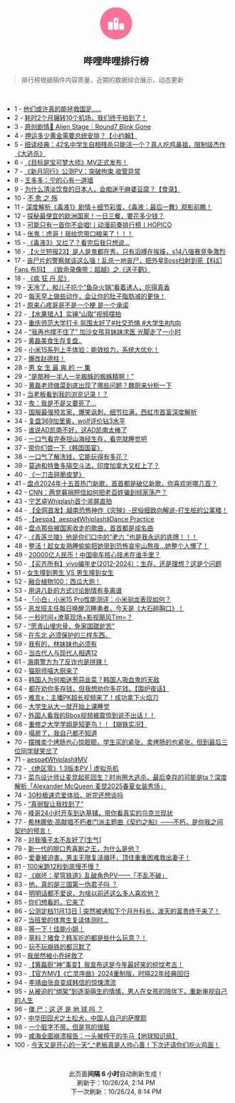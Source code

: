 <div align="center">
    <img src="./assets/icon_rank.png" alt="logo" />
    <h2>哔哩哔哩排行榜</h>
</div>

> 排行榜根据稿件内容质量，近期的数据综合展示，动态更新

<br />

<ul><li><span>1 - <a href=https://www.bilibili.com/BV1ngySYxEJx>他们或许真的能拯救国足.....</a></span></li><li><span>2 - <a href=https://www.bilibili.com/BV1fVySYpEtH>耗时2个月辗转10个机场，我们终于拍到了！</a></span></li><li><span>3 - <a href=https://www.bilibili.com/BV1wPySY8E6i>原创剧情🌠&nbsp;Alien&nbsp;Stage｜Round7&nbsp;Blink&nbsp;Gone</a></span></li><li><span>4 - <a href=https://www.bilibili.com/BV1boyzYVEge>押运多少黄金需要总统安排？【小约翰】</a></span></li><li><span>5 - <a href=https://www.bilibili.com/BV1zbyWY7ENU>细读经典：42名中学生自相残杀只能活一个？真人吃鸡鼻祖，限制级杰作《大逃杀》</a></span></li><li><span>6 - <a href=https://www.bilibili.com/BV1HTy6YiEDu>《目标是宝可梦大师》MV正式发布！</a></span></li><li><span>7 - <a href=https://www.bilibili.com/BV1jSynYTE5k>《新月同行》公测PV：突破拘束&nbsp;收管异常</a></span></li><li><span>8 - <a href=https://www.bilibili.com/BV1cB1KY3EwZ>王多多：宁的心有一道墙</a></span></li><li><span>9 - <a href=https://www.bilibili.com/BV1vLyoYNE4j>为什么清淡饮食的日本人，会痴迷于麻婆豆腐？【食录】</a></span></li><li><span>10 - <a href=https://www.bilibili.com/BV1KRyUYiEQx>不&nbsp;愈&nbsp;之&nbsp;殇</a></span></li><li><span>11 - <a href=https://www.bilibili.com/BV13T1FYMEDG>深度解析《毒液1》剧情＋细节彩蛋，《毒液：最后一舞》观影前瞻！</a></span></li><li><span>12 - <a href=https://www.bilibili.com/BV1ZDymYJE4Y>探秘最便宜的欧洲国家！一日三餐，要花多少钱？</a></span></li><li><span>13 - <a href=https://www.bilibili.com/BV1f4yWYmEr2>可能只有一首你不会唱!丨动漫前奏排行榜丨HOPICO</a></span></li><li><span>14 - <a href=https://www.bilibili.com/BV1Q1yUYkEb1>伥鬼：虎哥！我给您带口粮来了！！！</a></span></li><li><span>15 - <a href=https://www.bilibili.com/BV11zyfY4EVy>《毒液3》又烂了？看完后我只想说…</a></span></li><li><span>16 - <a href=https://www.bilibili.com/BV1szyfY4EdY>【火兰短报23】是人是鬼都在秀，只有滔搏在挨揍，s14八强赛竞争激烈</a></span></li><li><span>17 - <a href=https://www.bilibili.com/BV1DHyoYcE3h>丧尸片的警察就该这么强！乱杀一地丧尸，把外星Boss扫射到死【科幻Fans&nbsp;布玛】&nbsp;《致命录像带：超越》之《送子鹳》</a></span></li><li><span>18 - <a href=https://www.bilibili.com/BV1oQymYUEQQ>《疯&nbsp;狂&nbsp;丹&nbsp;尼》</a></span></li><li><span>19 - <a href=https://www.bilibili.com/BV11hyRYjEke>天冷了，和儿子吃个“鱼杂火锅”看着诱人，吃得真香</a></span></li><li><span>20 - <a href=https://www.bilibili.com/BV1TKyWYAEQv>每天早上做些动作，会让你的肚子脂肪减的更快！</a></span></li><li><span>21 - <a href=https://www.bilibili.com/BV1pJy5YaEgN>原来心疼哥哥不是一个梗&nbsp;是一个承诺</a></span></li><li><span>22 - <a href=https://www.bilibili.com/BV15iyWYkE9L>【水果猎人】实锤“山取”视频摆拍</a></span></li><li><span>23 - <a href=https://www.bilibili.com/BV19jyVYyEUw>重庆师范大学打卡&nbsp;氛围太好了#社交恐惧&nbsp;#大学生#内向</a></span></li><li><span>24 - <a href=https://www.bilibili.com/BV1sJyxYwER6>“我再也撑不住了”&nbsp;加沙女孩背妹妹求医&nbsp;光脚走了一小时</a></span></li><li><span>25 - <a href=https://www.bilibili.com/BV1dVyLYsEmR>黄磊美食生存复盘..</a></span></li><li><span>26 - <a href=https://www.bilibili.com/BV1WWyDYvEr8>小米15系列上手体验：能效给力，系统大优化！</a></span></li><li><span>27 - <a href=https://www.bilibili.com/BV1t31FYvE1X>爆改赵德柱！</a></span></li><li><span>28 - <a href=https://www.bilibili.com/BV1UJynYdEN4>男&nbsp;女&nbsp;生&nbsp;最&nbsp;爽&nbsp;的&nbsp;一&nbsp;集</a></span></li><li><span>29 - <a href=https://www.bilibili.com/BV1oQymYUEWV>“是那种一半人一半蜘蛛的蜘蛛精啊！”</a></span></li><li><span>30 - <a href=https://www.bilibili.com/BV1GyyZYNE5k>黄磊老师做菜到底出现了哪些问题？魏厨来分析一下</a></span></li><li><span>31 - <a href=https://www.bilibili.com/BV1qp1NYaE5P>当老板看到我的浏览记录！？</a></span></li><li><span>32 - <a href=https://www.bilibili.com/BV1Gu1PYpEGE>鬼：我是不是又要死了...</a></span></li><li><span>33 - <a href=https://www.bilibili.com/BV17myoYVE3p>国服最强预言家，爆笑讽刺，细节拉满，西虹市首富深度解析</a></span></li><li><span>34 - <a href=https://www.bilibili.com/BV1pqyRYGELA>复盘369加里奥，wolf评价钻3水平</a></span></li><li><span>35 - <a href=https://www.bilibili.com/BV1RPyrY4EU4>谁说AD凯南不好，这AD凯南太棒了</a></span></li><li><span>36 - <a href=https://www.bilibili.com/BV1Zc1PYZEde>一口气看完泰坦山海经生存，看完就睡觉吧</a></span></li><li><span>37 - <a href=https://www.bilibili.com/BV1EuyoYgE54>带你们尝一下《韩国国宴》</a></span></li><li><span>38 - <a href=https://www.bilibili.com/BV19AyzYJE9s>一口气了解洗钱，它能玩得有多花？</a></span></li><li><span>39 - <a href=https://www.bilibili.com/BV1Cm1AYqEba>莫迪和特鲁多隔空斗法，印度加拿大又杠上了？</a></span></li><li><span>40 - <a href=https://www.bilibili.com/BV1Lo1cYXEd4>《一刀击碎脆皮梦》</a></span></li><li><span>41 - <a href=https://www.bilibili.com/BV144yoYoEEZ>盘点2024年十五首热门新歌，首首都是破亿新歌，你喜欢听哪几首？</a></span></li><li><span>42 - <a href=https://www.bilibili.com/BV1NJ1FYFEwT>CNN：两党募捐短信如何把老百姓骗到倾家荡产？</a></span></li><li><span>43 - <a href=https://www.bilibili.com/BV1cGy6YPEAr>宁艺卓Whiplash首个竖屏直拍</a></span></li><li><span>44 - <a href=https://www.bilibili.com/BV1Dvy9Y9EbY>【全网首发】越南恐怖神作《灾殃》-民俗细致向解说-打生桩的公寓楼！</a></span></li><li><span>45 - <a href=https://www.bilibili.com/BV1eK1PYsEzp>【aespa】aespa《Whiplash》Dance&nbsp;Practice</a></span></li><li><span>46 - <a href=https://www.bilibili.com/BV1D4yLY1EkD>盘点那些被国家收走的歌曲，首首都是成名曲</a></span></li><li><span>47 - <a href=https://www.bilibili.com/BV1wNyfYDENV>《青莲兰陵》他是你们口中的“老六&nbsp;”也是我永远的底牌！！！</a></span></li><li><span>48 - <a href=https://www.bilibili.com/BV1aUyzYUErb>整活！趁女友熟睡偷偷把她带到恐怖哀牢山熬夜…她整个人懵了！</a></span></li><li><span>49 - <a href=https://www.bilibili.com/BV1iE1cYUEFD>20000亿人民币！中国电车核心技术在谁手里？</a></span></li><li><span>50 - <a href=https://www.bilibili.com/BV1wPyLYYEQB>【买齐所有】vivo编年史(2012-2024）：生存，还是理想？这是个问题</a></span></li><li><span>51 - <a href=https://www.bilibili.com/BV1GT1FYMEci>女生撞到男生&nbsp;VS&nbsp;男生撞到女生</a></span></li><li><span>52 - <a href=https://www.bilibili.com/BV1qH1AYsEiU>融合植物100：西瓜大炮！</a></span></li><li><span>53 - <a href=https://www.bilibili.com/BV1WVyHYSE1N>用讲八卦的方式讨论剧情有多离谱</a></span></li><li><span>54 - <a href=https://www.bilibili.com/BV1WQykY5E9V>「小白」小米15&nbsp;Pro性能测评：小米驯龙表现如何？</a></span></li><li><span>55 - <a href=https://www.bilibili.com/BV1f4yWYmE2J>恶龙班主任每日唤醒沉睡勇者，今天是《大石碎胸口》！</a></span></li><li><span>56 - <a href=https://www.bilibili.com/BV1pB1KY3EGT>一秒时间+潦草现场+影视飓风Tim=？</a></span></li><li><span>57 - <a href=https://www.bilibili.com/BV1M6yJYWEWu>“愿青山埋忠骨，免家国蹉跎苦”</a></span></li><li><span>58 - <a href=https://www.bilibili.com/BV1PZyWYtEQY>在东北&nbsp;必须保护的三样东西。</a></span></li><li><span>59 - <a href=https://www.bilibili.com/BV1tyyHYbEf6>我有的，林妹妹也必须有</a></span></li><li><span>60 - <a href=https://www.bilibili.com/BV1Mp1KYHEFJ>当古代人与现代人相遇12</a></span></li><li><span>61 - <a href=https://www.bilibili.com/BV1wpyZYJEko>海南警方为了反诈也是拼辣！</a></span></li><li><span>62 - <a href=https://www.bilibili.com/BV1gE1PYjEgn>猫厨师喵大厨来了</a></span></li><li><span>63 - <a href=https://www.bilibili.com/BV1iuyoYuEzz>韩国人为何痴迷葱蒜韭菜？韩国人吸血鬼的天敌</a></span></li><li><span>64 - <a href=https://www.bilibili.com/BV1GAyZYAEFU>都在劝你多存钱，但我想劝你多花钱。【围炉夜话】</a></span></li><li><span>65 - <a href=https://www.bilibili.com/BV1obyHYBEGh>难言x：主播PK超长视频来了！成功拿下火焰刀</a></span></li><li><span>66 - <a href=https://www.bilibili.com/BV1N5yWYoEYH>大学生从大一就开始上课睡觉</a></span></li><li><span>67 - <a href=https://www.bilibili.com/BV1a9ynYYEs5>外国人看我的Bbox视频被震惊到说不出话！！</a></span></li><li><span>68 - <a href=https://www.bilibili.com/BV1u9yzYjEEo>重修之大学学姐是知更鸟！！【崩铁实况】</a></span></li><li><span>69 - <a href=https://www.bilibili.com/BV1VRypY6EJ7>塌房了，我自己都不知道</a></span></li><li><span>70 - <a href=https://www.bilibili.com/BV12dyZYoEbo>摆摊卖个烤肠也心惊胆颤，学生买的紧张，卖烤肠的也紧张，但到最后三位同学就笑岔了</a></span></li><li><span>71 - <a href=https://www.bilibili.com/BV16yyVYxEUt>aespa《Whiplash》MV</a></span></li><li><span>72 - <a href=https://www.bilibili.com/BV1udyDYCE7W>《绝区零》1.3版本PV&nbsp;|&nbsp;虚拟杀机</a></span></li><li><span>73 - <a href=https://www.bilibili.com/BV1T71FYaEHi>菜鸟设计师让麦昆起死回生？时尚圈大逃杀，最后幸存的可能是ta？深度解析「Alexander&nbsp;McQueen&nbsp;麦昆2025春夏女装秀场」</a></span></li><li><span>74 - <a href=https://www.bilibili.com/BV1CiypYXEfj>30秒极速恋爱体验，听完还想谈吗</a></span></li><li><span>75 - <a href=https://www.bilibili.com/BV1CpyzYiE7e>“真弱智让我找到了”</a></span></li><li><span>76 - <a href=https://www.bilibili.com/BV14gy2YZE9W>峰哥24小时开车到达基辅，带你看真实的乌克兰现状</a></span></li><li><span>77 - <a href=https://www.bilibili.com/BV1V91KYcEJF>希林娜依·高献唱不朽者门派主题曲《契约之船》——不朽，是你我之间契约的预言！</a></span></li><li><span>78 - <a href=https://www.bilibili.com/BV1CRyWYbER7>对我嗓子太不友好了[生气]</a></span></li><li><span>79 - <a href=https://www.bilibili.com/BV1EUyoYkE8v>新一代的脱口秀喜剧之王，为什么是他？</a></span></li><li><span>80 - <a href=https://www.bilibili.com/BV1nyyiYREp2>爱妻被迫害，男主无限复活循环，顶住重重困难救出妻子！</a></span></li><li><span>81 - <a href=https://www.bilibili.com/BV1yfyWYoETe>100米跑12秒到底慢不慢？</a></span></li><li><span>82 - <a href=https://www.bilibili.com/BV1yyC1YQEpk>《崩坏：星穹铁道》乱破角色PV——「不乱不破」</a></span></li><li><span>83 - <a href=https://www.bilibili.com/BV1npydYrE3B>他，真的是三国第一伪君子吗&nbsp;？</a></span></li><li><span>84 - <a href=https://www.bilibili.com/BV1t8yoYREgP>明明话都不爱说，为啥以前还这么多人喜欢他？</a></span></li><li><span>85 - <a href=https://www.bilibili.com/BV1iRyfYjEBr>你们想看的，它来了</a></span></li><li><span>86 - <a href=https://www.bilibili.com/BV1oGymYLEKW>公测定档11月13日&nbsp;|&nbsp;突然被通知下个月升科长，泼天的富贵终于来了！</a></span></li><li><span>87 - <a href=https://www.bilibili.com/BV1yqyfYZEso>当班里的体育生复读体测时...</a></span></li><li><span>88 - <a href=https://www.bilibili.com/BV1u7yaYoEDZ>等一下！佳能小姐！</a></span></li><li><span>89 - <a href=https://www.bilibili.com/BV1FyyiYREjX>草料？猪食？韩军吃的都是些什么玩意？！</a></span></li><li><span>90 - <a href=https://www.bilibili.com/BV1UayLYGELR>玩不玩崩铁的都沉默了</a></span></li><li><span>91 - <a href=https://www.bilibili.com/BV1sH1FYZE3g>我居然被小乔拯救了</a></span></li><li><span>92 - <a href=https://www.bilibili.com/BV1F1yVYdEEr>【黄磊厨“神”事变】我宣布这是今年最好笑的挖坟考古！</a></span></li><li><span>93 - <a href=https://www.bilibili.com/BV1TgyWY8Eqj>【官方MV】《亡灵序曲》2024重制版，时隔22年经典回归</a></span></li><li><span>94 - <a href=https://www.bilibili.com/BV1ExydYzEyn>李靖由张良变成韩信的惊悚漂流</a></span></li><li><span>95 - <a href=https://www.bilibili.com/BV1tr1AYrEby>从被迫的“绑架”到逐渐萌生的情愫，男人在女孩的陪伴下，重新审视自己的人生</a></span></li><li><span>96 - <a href=https://www.bilibili.com/BV1NjyxYPEru>僵&nbsp;尸：这&nbsp;还&nbsp;是&nbsp;地&nbsp;球&nbsp;吗&nbsp;？</a></span></li><li><span>97 - <a href=https://www.bilibili.com/BV1kUy7YuEpM>中华田园犬之土松犬，中国人自己的萨摩耶</a></span></li><li><span>98 - <a href=https://www.bilibili.com/BV1wv2WYcEDV>一个脏字不带，但是骂的很脏</a></span></li><li><span>99 - <a href=https://www.bilibili.com/BV1WzyfY4ENw>咸海全面崩溃报告：一头被榨干的牛马【地球知识局】</a></span></li><li><span>100 - <a href=https://www.bilibili.com/BV1KuyHYpE8B>今天又是开心的一天^_^老板真是人帅心善！下次还请你们吃火鸡面！</a></span></li></ul>

<br />

<p align=center>此页面<strong>间隔 6 小时</strong>自动刷新生成！<br>刷新于：10/26/24, 2:14 PM<br>下一次刷新：10/26/24, 8:14 PM</p>